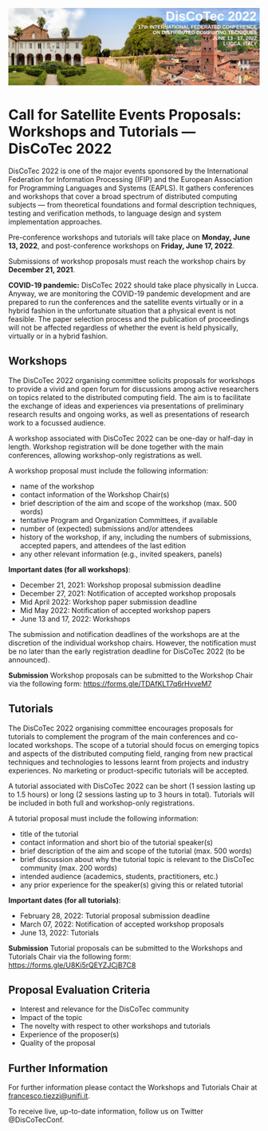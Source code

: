 [![](discotec2022-banner.jpeg)](https://www.discotec.org/2022/)

# Call for Satellite Events Proposals: Workshops and Tutorials  — DisCoTec 2022

DisCoTec 2022 is one of the major events sponsored by the International Federation for Information Processing (IFIP) and the European Association for Programming Languages and Systems (EAPLS). It gathers conferences and workshops that cover a broad spectrum of distributed computing subjects — from theoretical foundations and formal description techniques, testing and verification methods, to language design and system implementation approaches.

Pre-conference workshops and tutorials will take place on **Monday, June 13, 2022**, and post-conference workshops on **Friday, June 17, 2022**.

Submissions of workshop proposals must reach the workshop chairs by **December 21, 2021**.

**COVID-19 pandemic:** DisCoTec 2022 should take place physically in Lucca. Anyway, we are monitoring the COVID-19 pandemic development and are prepared to run the conferences and the satellite events virtually or in a hybrid fashion in the unfortunate situation that a physical event is not feasible. The paper selection process and the publication of proceedings will not be affected regardless of whether the event is held physically, virtually or in a hybrid fashion.

## Workshops 

The DisCoTec 2022 organising committee solicits proposals for workshops to provide a vivid and open forum for discussions among active researchers on topics related to the distributed computing field. The aim is to facilitate the exchange of ideas and experiences via presentations of preliminary research results and ongoing works, as well as presentations of research work to a focussed audience. 

A workshop associated with DisCoTec 2022 can be one-day or half-day in length. Workshop registration will be done together with the main conferences, allowing workshop-only registrations as well. 

A workshop proposal must include the following information:
  - name of the workshop
  - contact information of the Workshop Chair(s)
  - brief description of the aim and scope of the workshop (max. 500 words)
  - tentative Program and Organization Committees, if available
  - number of (expected) submissions and/or attendees  
  - history of the workshop, if any, including the numbers of submissions, 
    accepted papers, and attendees of the last edition
  - any other relevant information (e.g., invited speakers, panels)

**Important dates (for all workshops)**:
  - December 21, 2021: Workshop proposal submission deadline
  - December 27, 2021: Notification of accepted workshop proposals
  - Mid April 2022: Workshop paper submission deadline
  - Mid May 2022: Notification of accepted workshop papers
  - June 13 and 17, 2022: Workshops

The submission and notification deadlines of the workshops are at the discretion of the individual workshop chairs. However, the notification must be no later than the early registration deadline for DisCoTec 2022 (to be announced).

**Submission**
Workshop proposals can be submitted to the Workshop Chair via the following form:
<https://forms.gle/TDAfKLT7q6rHvveM7>


## Tutorials 

The DisCoTec 2022 organising committee encourages proposals for tutorials to complement the   program of the main conferences and co-located workshops. The scope of a tutorial should focus on emerging topics and aspects of the distributed computing field, ranging from new practical techniques and technologies to lessons learnt from projects and industry experiences. No marketing or product-specific tutorials will be accepted. 

A tutorial associated with DisCoTec 2022 can be short (1 session lasting up to 1.5 hours) or long (2 sessions lasting up to 3 hours in total). Tutorials will be included in both full and workshop-only registrations. 

A tutorial proposal must include the following information:
  - title of the tutorial
  - contact information and short bio of the tutorial speaker(s)
  - brief description of the aim and scope of the tutorial (max. 500 words)
  - brief discussion about why the tutorial topic is relevant to the 
    DisCoTec community  (max. 200 words)
  - intended audience (academics, students, practitioners, etc.)
  - any prior experience for the speaker(s) giving this or related tutorial

**Important dates (for all tutorials)**:
  - February 28, 2022: Tutorial proposal submission deadline
  - March 07, 2022: Notification of accepted workshop proposals
  - June 13, 2022: Tutorials

**Submission**
Tutorial proposals can be submitted to the Workshops and Tutorials Chair via the following form:
<https://forms.gle/U8Ki5rQEYZJCjB7C8>

## Proposal Evaluation Criteria 
  
  - Interest and relevance for the DisCoTec community
  - Impact of the topic
  - The novelty with respect to other workshops and tutorials
  - Experience of the proposer(s)
  - Quality of the proposal


## Further Information

For further information please contact the Workshops and Tutorials Chair at <francesco.tiezzi@unifi.it>.


To receive live, up-to-date information, follow us on Twitter @DisCoTecConf.
